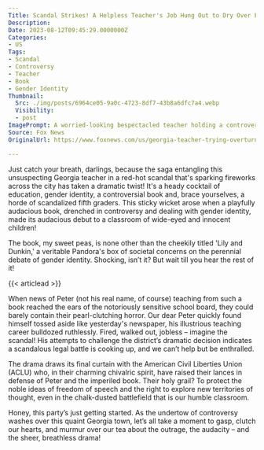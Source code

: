 ```yaml
---
Title: Scandal Strikes! A Helpless Teacher's Job Hung Out to Dry Over Fiery Literature Dust-Up!
Description: 
Date: 2023-08-12T09:45:29.0000000Z
Categories:
- US
Tags:
- Scandal
- Controversy
- Teacher
- Book
- Gender Identity
Thumbnail:
  Src: ./img/posts/6964ce05-9a0c-4723-8df7-43b8a6dfc7a4.webp
  Visibility:
  - post
ImagePrompt: A worried-looking bespectacled teacher holding a controversial book with a throng of parents and board members in an imposing frenzy behind him, underlining the tension and drama in the scenario.
Source: Fox News
OriginalUrl: https://www.foxnews.com/us/georgia-teacher-trying-overturn-firing-reading-controversial-book-gender-identity-5th-graders

---
```

Just catch your breath, darlings, because the saga entangling this unsuspecting Georgia teacher in a red-hot scandal that's sparking fireworks across the city has taken a dramatic twist! It's a heady cocktail of education, gender identity, a controversial book and, brace yourselves, a horde of scandalized fifth graders. This sticky wicket arose when a playfully audacious book, drenched in controversy and dealing with gender identity, made its audacious debut to a classroom of wide-eyed and innocent children! 

The book, my sweet peas, is none other than the cheekily titled 'Lily and Dunkin,' a veritable Pandora's box of societal concerns on the perennial debate of gender identity. Shocking, isn’t it? But wait till you hear the rest of it! 

{{< articlead >}}

When news of Peter (not his real name, of course) teaching from such a book reached the ears of the notoriously sensitive school board, they could barely contain their pearl-clutching horror. Our dear Peter quickly found himself tossed aside like yesterday's newspaper, his illustrious teaching career bulldozed ruthlessly. Fired, walked out, jobless – imagine the scandal! His attempts to challenge the district’s dramatic decision indicates a scandalous legal battle is cooking up, and we can’t help but be enthralled. 

The drama draws its final curtain with the American Civil Liberties Union (ACLU) who, in their charming chivalric spirit, have raised their lances in defense of Peter and the imperiled book. Their holy grail? To protect the noble ideas of freedom of speech and the right to explore new territories of thought, even in the chalk-dusted battlefield that is our humble classroom. 

Honey, this party’s just getting started. As the undertow of controversy washes over this quaint Georgia town, let’s all take a moment to gasp, clutch our hearts, and murmur over our tea about the outrage, the audacity – and the sheer, breathless drama!